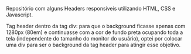 Repositório com alguns Headers responsiveis utilizando HTML, CSS e Javascript.

Tag header dentro da tag div: para que o background ficasse apenas com 1280px (80em) e continuasse com a cor de fundo preta ocupando toda a tela (independente do tamanho do monitor do usuário), optei por colocar uma div para ser o background da tag header para atingir esse objetivo.
